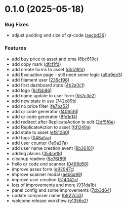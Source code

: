 # 0.1.0 (2025-05-18)


### Bug Fixes

* adjust padding and size of qr-code ([aecbd36](https://github.com/NoiXdev/inventorix/commit/aecbd36528a774cebc508a017fe3348cdf62011b))


### Features

* add buy price to asset and pma ([6bc610c](https://github.com/NoiXdev/inventorix/commit/6bc610cfdf1acbccfcf3917287b00a37c304e311))
* add copy mark ([dfcf1fd](https://github.com/NoiXdev/inventorix/commit/dfcf1fd4a65e153955b2e83b7df1a38c25f91e90))
* add create forms to asset ([db519fd](https://github.com/NoiXdev/inventorix/commit/db519fd39356bfb0450bd775204e31224d12fce9))
* add Evaluation page - still need some logic ([a5b9de3](https://github.com/NoiXdev/inventorix/commit/a5b9de3684416f6bc7f92ebfcfe733edc6df12f5))
* add filament user ([235cf98](https://github.com/NoiXdev/inventorix/commit/235cf98a1b9b5e63f493ff24fffcf753f5a94a52))
* add first dashboard stats ([4b2a0c1](https://github.com/NoiXdev/inventorix/commit/4b2a0c12b4cca7d4653fe91dbe087d92baebc9fb))
* add logo ([9cfbb86](https://github.com/NoiXdev/inventorix/commit/9cfbb86af7b985a7ff395da2591ebcd0f2429442))
* add name update to user form ([557c3e2](https://github.com/NoiXdev/inventorix/commit/557c3e2ce85d8b504c94b7d724cd42a33f1f06d0))
* add new state in use ([742e89b](https://github.com/NoiXdev/inventorix/commit/742e89ba61b1a74b84fab1863776642337fd0323))
* add no price filter ([fe7ba52](https://github.com/NoiXdev/inventorix/commit/fe7ba524a735bf712417758409aee40a8707cebc))
* add qr code generator ([f4065f6](https://github.com/NoiXdev/inventorix/commit/f4065f6e145d47d26a89111dacfae869ad899064))
* add qr code generator ([8fe1e14](https://github.com/NoiXdev/inventorix/commit/8fe1e1432b44d574b5cf5109c8fd20e4b60061f8))
* add redirect after ReplicateAction to edit ([2df5f6e](https://github.com/NoiXdev/inventorix/commit/2df5f6eafd06f9e554db8335177632acfe7e29f2))
* add ReplicateAction to asset ([fd1249a](https://github.com/NoiXdev/inventorix/commit/fd1249a103bb9f409253110d76d174c3078c4634))
* add state to asset ([ef81060](https://github.com/NoiXdev/inventorix/commit/ef81060a446ef2ca0ea4e02605f19fe6ae8c3dfd))
* add tags ([048afca](https://github.com/NoiXdev/inventorix/commit/048afca39287c13aac707e93fa7de8720b7e47a5))
* add user counter ([1a9a27a](https://github.com/NoiXdev/inventorix/commit/1a9a27a1175de4c04015c89f4821285a2440ad7a))
* add user name creation event ([8b36161](https://github.com/NoiXdev/inventorix/commit/8b3616128647cec857b45807cacb052500e23cc7))
* adding places ([354ce18](https://github.com/NoiXdev/inventorix/commit/354ce180a77a69607bbf798f610271a4a21c24cc))
* cleanup readme ([5e76f89](https://github.com/NoiXdev/inventorix/commit/5e76f89d1e6ffd9f095ae28e990e5889a54c0ef1))
* hello qr code und scanner ([0498d56](https://github.com/NoiXdev/inventorix/commit/0498d56f68ce5641eb1b7526d9c6671733cde5eb))
* improve asses form ([e92947c](https://github.com/NoiXdev/inventorix/commit/e92947cc186bdad909c12ab673562981c19f7806))
* improve scanner modal ([aeb6a99](https://github.com/NoiXdev/inventorix/commit/aeb6a99a0d355df6f1bec52ce6a9828a2a2b5143))
* improve user creation ([514042c](https://github.com/NoiXdev/inventorix/commit/514042cd2e6ded3d1d315170faeee5805d643be1))
* lots of improvements and more ([931da1b](https://github.com/NoiXdev/inventorix/commit/931da1bbf24d37af1caf57846b3b4504f8382624))
* panel config and some improvements ([7cb3d64](https://github.com/NoiXdev/inventorix/commit/7cb3d64c62d0338656bd4dc2c28a12c8b199d95a))
* update composer name ([b822c53](https://github.com/NoiXdev/inventorix/commit/b822c53a3186688dac7f9fb73c5cc303fa51e6c0))
* welcome release workflow ([e1356e2](https://github.com/NoiXdev/inventorix/commit/e1356e2ade4535639556f53b6175ad1014b66840))



